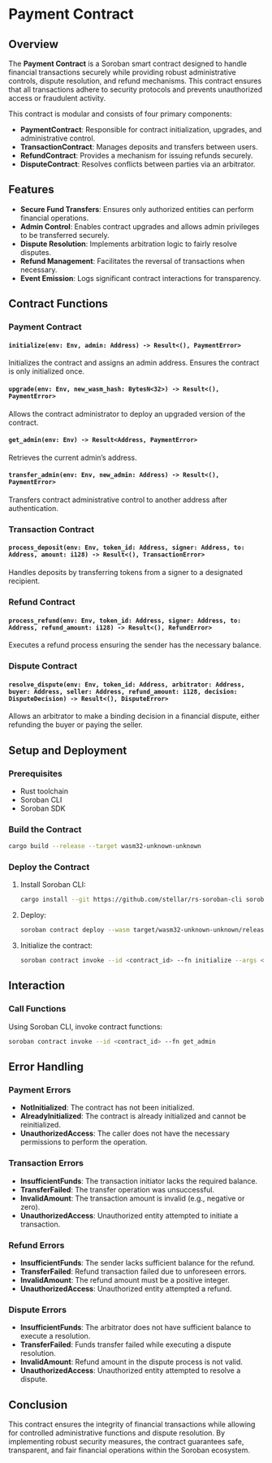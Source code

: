 # Payment Contract

## Overview

The **Payment Contract** is a Soroban smart contract designed to handle financial transactions securely while providing robust administrative controls, dispute resolution, and refund mechanisms. This contract ensures that all transactions adhere to security protocols and prevents unauthorized access or fraudulent activity.

This contract is modular and consists of four primary components:

- **PaymentContract**: Responsible for contract initialization, upgrades, and administrative control.
- **TransactionContract**: Manages deposits and transfers between users.
- **RefundContract**: Provides a mechanism for issuing refunds securely.
- **DisputeContract**: Resolves conflicts between parties via an arbitrator.

## Features

- **Secure Fund Transfers**: Ensures only authorized entities can perform financial operations.
- **Admin Control**: Enables contract upgrades and allows admin privileges to be transferred securely.
- **Dispute Resolution**: Implements arbitration logic to fairly resolve disputes.
- **Refund Management**: Facilitates the reversal of transactions when necessary.
- **Event Emission**: Logs significant contract interactions for transparency.

## Contract Functions

### Payment Contract

#### `initialize(env: Env, admin: Address) -> Result<(), PaymentError>`

Initializes the contract and assigns an admin address. Ensures the contract is only initialized once.

#### `upgrade(env: Env, new_wasm_hash: BytesN<32>) -> Result<(), PaymentError>`

Allows the contract administrator to deploy an upgraded version of the contract.

#### `get_admin(env: Env) -> Result<Address, PaymentError>`

Retrieves the current admin’s address.

#### `transfer_admin(env: Env, new_admin: Address) -> Result<(), PaymentError>`

Transfers contract administrative control to another address after authentication.

### Transaction Contract

#### `process_deposit(env: Env, token_id: Address, signer: Address, to: Address, amount: i128) -> Result<(), TransactionError>`

Handles deposits by transferring tokens from a signer to a designated recipient.

### Refund Contract

#### `process_refund(env: Env, token_id: Address, signer: Address, to: Address, refund_amount: i128) -> Result<(), RefundError>`

Executes a refund process ensuring the sender has the necessary balance.

### Dispute Contract

#### `resolve_dispute(env: Env, token_id: Address, arbitrator: Address, buyer: Address, seller: Address, refund_amount: i128, decision: DisputeDecision) -> Result<(), DisputeError>`

Allows an arbitrator to make a binding decision in a financial dispute, either refunding the buyer or paying the seller.

## Setup and Deployment

### Prerequisites

- Rust toolchain
- Soroban CLI
- Soroban SDK

### Build the Contract

```sh
cargo build --release --target wasm32-unknown-unknown
```

### Deploy the Contract

1. Install Soroban CLI:
   ```sh
   cargo install --git https://github.com/stellar/rs-soroban-cli soroban-cli
   ```
2. Deploy:
   ```sh
   soroban contract deploy --wasm target/wasm32-unknown-unknown/release/payment_contract.wasm
   ```
3. Initialize the contract:
   ```sh
   soroban contract invoke --id <contract_id> --fn initialize --args <admin_address>
   ```

## Interaction

### Call Functions

Using Soroban CLI, invoke contract functions:

```sh
soroban contract invoke --id <contract_id> --fn get_admin
```

## Error Handling

### Payment Errors

- **NotInitialized**: The contract has not been initialized.
- **AlreadyInitialized**: The contract is already initialized and cannot be reinitialized.
- **UnauthorizedAccess**: The caller does not have the necessary permissions to perform the operation.

### Transaction Errors

- **InsufficientFunds**: The transaction initiator lacks the required balance.
- **TransferFailed**: The transfer operation was unsuccessful.
- **InvalidAmount**: The transaction amount is invalid (e.g., negative or zero).
- **UnauthorizedAccess**: Unauthorized entity attempted to initiate a transaction.

### Refund Errors

- **InsufficientFunds**: The sender lacks sufficient balance for the refund.
- **TransferFailed**: Refund transaction failed due to unforeseen errors.
- **InvalidAmount**: The refund amount must be a positive integer.
- **UnauthorizedAccess**: Unauthorized entity attempted a refund.

### Dispute Errors

- **InsufficientFunds**: The arbitrator does not have sufficient balance to execute a resolution.
- **TransferFailed**: Funds transfer failed while executing a dispute resolution.
- **InvalidAmount**: Refund amount in the dispute process is not valid.
- **UnauthorizedAccess**: Unauthorized entity attempted to resolve a dispute.

## Conclusion

This contract ensures the integrity of financial transactions while allowing for controlled administrative functions and dispute resolution. By implementing robust security measures, the contract guarantees safe, transparent, and fair financial operations within the Soroban ecosystem.
